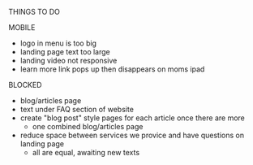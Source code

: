 THINGS TO DO

MOBILE
- logo in menu is too big
- landing page text too large
- landing video not responsive
- learn more link pops up then disappears on moms ipad

BLOCKED
- blog/articles page
- text under FAQ section of website
- create "blog post" style pages for each article once there are more
  - one combined blog/articles page
- reduce space between services we provice and have questions on landing page
  - all are equal, awaiting new texts
